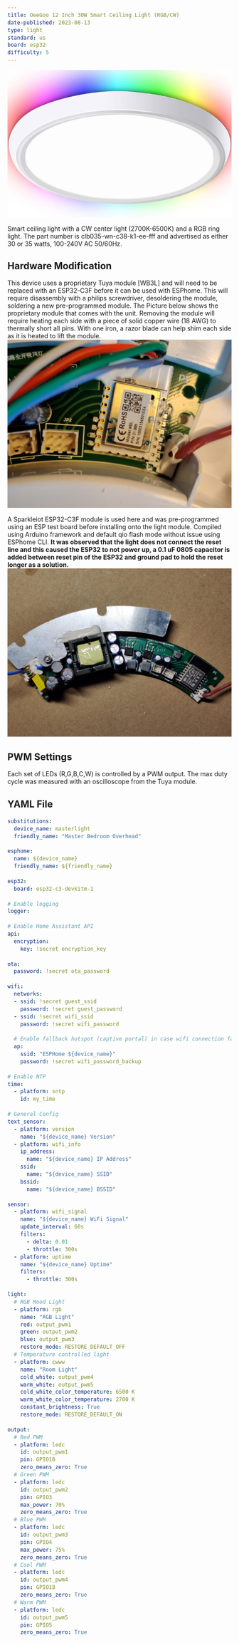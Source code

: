 ```yaml
---
title: OeeGoo 12 Inch 30W Smart Ceiling Light (RGB/CW)
date-published: 2023-08-13
type: light
standard: us
board: esp32
difficulty: 5
---
```

![Product Image](Oeegoo_light.png "Product Image")

Smart ceiling light with a CW center light (2700K-6500K) and a RGB ring light. The part number is clb035-wn-c38-k1-ee-fff and advertised as either 30 or 35 watts, 100-240V AC 50/60Hz.

## Hardware Modification

This device uses a proprietary Tuya module [WB3L] and will need to be replaced with an ESP32-C3F before it can be used with ESPhome. This will require disassembly with a philips screwdriver, desoldering the module, soldering a new pre-programmed module.
The Picture below shows the proprietary module that comes with the unit. Removing the module will require heating each side with a piece of solid copper wire (18 AWG) to thermally short all pins. With one iron, a razor blade can help shim each side as it is heated to lift the module.
![Proprietary Tuya Image](IMG_20230415_sm.jpg)

A Sparkleiot ESP32-C3F module is used here and was pre-programmed using an ESP test board before installing onto the light module. Compiled using Arduino framework and default qio flash mode without issue using ESPhome CLI. **It was observed that the light does not connect the reset line and this caused the ESP32 to not power up, a 0.1 uF 0805 capacitor is added between reset pin of the ESP32 and ground pad to hold the reset longer as a solution.**
![Completed Modification](IMG_20230807_sm.jpg)

## PWM Settings

Each set of LEDs (R,G,B,C,W) is controlled by a PWM output. The max duty cycle was measured with an oscilloscope from the Tuya module. 

## YAML File

```yaml
substitutions:
  device_name: masterlight
  friendly_name: "Master Bedroom Overhead"

esphome:
  name: ${device_name}
  friendly_name: ${friendly_name}

esp32:
  board: esp32-c3-devkitm-1

# Enable logging
logger:

# Enable Home Assistant API
api:
  encryption:
    key: !secret encryption_key

ota:
  password: !secret ota_password

wifi:
  networks:
  - ssid: !secret guest_ssid
    password: !secret guest_password
  - ssid: !secret wifi_ssid
    password: !secret wifi_password

  # Enable fallback hotspot (captive portal) in case wifi connection fails
  ap:
    ssid: "ESPHome ${device_name}"
    password: !secret wifi_password_backup

# Enable NTP
time:
  - platform: sntp
    id: my_time

# General Config
text_sensor:
  - platform: version
    name: "${device_name} Version"
  - platform: wifi_info
    ip_address:
      name: "${device_name} IP Address"
    ssid:
      name: "${device_name} SSID"
    bssid:
      name: "${device_name} BSSID"

sensor:
  - platform: wifi_signal
    name: "${device_name} WiFi Signal"
    update_interval: 60s
    filters:
      - delta: 0.01
      - throttle: 300s
  - platform: uptime
    name: "${device_name} Uptime"
    filters:
      - throttle: 300s

light:
  # RGB Mood Light
  - platform: rgb
    name: "RGB Light"
    red: output_pwm1
    green: output_pwm2
    blue: output_pwm3
    restore_mode: RESTORE_DEFAULT_OFF
  # Temperature controlled light
  - platform: cwww
    name: "Room Light"
    cold_white: output_pwm4
    warm_white: output_pwm5
    cold_white_color_temperature: 6500 K
    warm_white_color_temperature: 2700 K
    constant_brightness: True
    restore_mode: RESTORE_DEFAULT_ON

output:
  # Red PWM
  - platform: ledc
    id: output_pwm1
    pin: GPIO10
    zero_means_zero: True
  # Green PWM
  - platform: ledc
    id: output_pwm2
    pin: GPIO3
    max_power: 70%
    zero_means_zero: True
  # Blue PWM
  - platform: ledc
    id: output_pwm3
    pin: GPIO4
    max_power: 75%
    zero_means_zero: True
  # Cool PWM
  - platform: ledc
    id: output_pwm4
    pin: GPIO18
    zero_means_zero: True
  # Warm PWM
  - platform: ledc
    id: output_pwm5
    pin: GPIO5
    zero_means_zero: True
